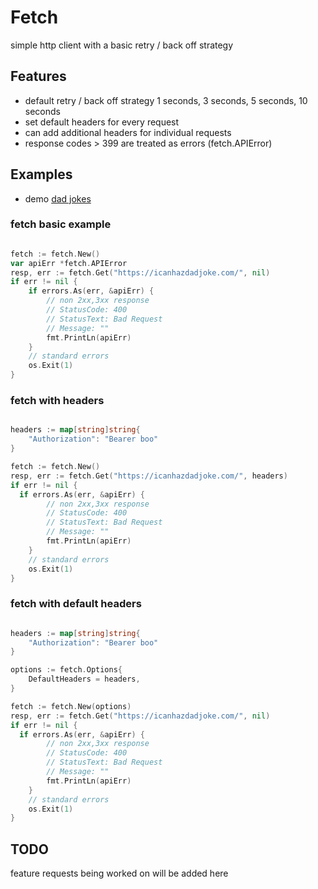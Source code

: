 # Fetch

simple http client with a basic retry / back off strategy

## Features

- default retry / back off strategy 1 seconds, 3 seconds, 5 seconds, 10 seconds
- set default headers for every request
- can add additional headers for individual requests
- response codes > 399 are treated as errors (fetch.APIError)

## Examples

- demo [dad jokes](cmd/dad_jokes/dad_jokes.go)


### fetch basic example

```go

fetch := fetch.New()
var apiErr *fetch.APIError
resp, err := fetch.Get("https://icanhazdadjoke.com/", nil)
if err != nil {
    if errors.As(err, &apiErr) {
        // non 2xx,3xx response
        // StatusCode: 400
        // StatusText: Bad Request
        // Message: ""
        fmt.PrintLn(apiErr)
    }
    // standard errors
    os.Exit(1)
}

```

### fetch with headers

```go

headers := map[string]string{
    "Authorization": "Bearer boo"
}

fetch := fetch.New()
resp, err := fetch.Get("https://icanhazdadjoke.com/", headers)
if err != nil {
  if errors.As(err, &apiErr) {
        // non 2xx,3xx response
        // StatusCode: 400
        // StatusText: Bad Request
        // Message: ""
        fmt.PrintLn(apiErr)
    }
    // standard errors
    os.Exit(1)
}

```


### fetch with default headers

```go

headers := map[string]string{
    "Authorization": "Bearer boo"
}

options := fetch.Options{
    DefaultHeaders = headers,
}

fetch := fetch.New(options)
resp, err := fetch.Get("https://icanhazdadjoke.com/", nil)
if err != nil {
  if errors.As(err, &apiErr) {
        // non 2xx,3xx response
        // StatusCode: 400
        // StatusText: Bad Request
        // Message: ""
        fmt.PrintLn(apiErr)
    }
    // standard errors
    os.Exit(1)
}

```

## TODO

feature requests being worked on will be added here